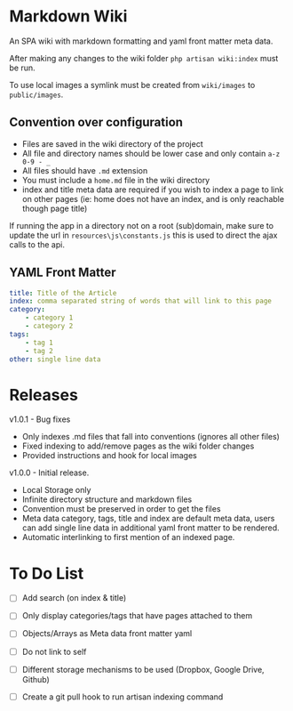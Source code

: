 # Markdown Wiki

An SPA wiki with markdown formatting and yaml front matter meta data.

After making any changes to the wiki folder `php artisan wiki:index` must be run.

To use local images a symlink must be created from `wiki/images` to `public/images`.

## Convention over configuration
 
* Files are saved in the wiki directory of the project
* All file and directory names should be lower case and only contain `a-z 0-9 - _`
* All files should have  `.md` extension
* You must include a `home.md` file in the wiki directory
* index and title meta data are required if you wish to index a page to link on other pages (ie: home does not have an index, and is only reachable though page title)

If running the app in a directory not on a root (sub)domain, make sure to update the url in `resources\js\constants.js` this is used to direct the ajax calls to the api.

## YAML Front Matter
```yaml
title: Title of the Article
index: comma separated string of words that will link to this page
category: 
    - category 1
    - category 2
tags: 
    - tag 1
    - tag 2
other: single line data    
```

# Releases

v1.0.1 - Bug fixes
* Only indexes .md files that fall into conventions (ignores all other files)
* Fixed indexing to add/remove pages as the wiki folder changes
* Provided instructions and hook for local images

v1.0.0 - Initial release.
 
* Local Storage only
* Infinite directory structure and markdown files
* Convention must be preserved in order to get the files
* Meta data category, tags, title and index are default meta data, users can add single line data in additional yaml front matter to be rendered.
* Automatic interlinking to first mention of an indexed page.

# To Do List
- [ ] Add search (on index & title)
- [ ] Only display categories/tags that have pages attached to them
- [ ] Objects/Arrays as Meta data front matter yaml
- [ ] Do not link to self
- [ ] Different storage mechanisms to be used (Dropbox, Google Drive, Github)
- [ ] Create a git pull hook to run artisan indexing command

